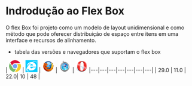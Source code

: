# Indrodução ao Flex Box

O flex Box foi projeto como um modelo de layout unidimensional e como método que pode oferecer distribuição de espaço entre itens em uma interface e recursos de alinhamento. 
* tabela das versões e navegadores que suportam o flex box

| ![Chrome](images/icone_chrome.png) | ![Internet Explorer](images/icone_internet_explorer.png)  | ![Firefox](images/icone_firefox.png) | ![Safari](images/icone_safari.png) | ![Opera](images/icone_opera.png) 
|---|---|---|---|---|---|---|
| 29.0 | 11.0 | 22.0| 10 | 48 | 